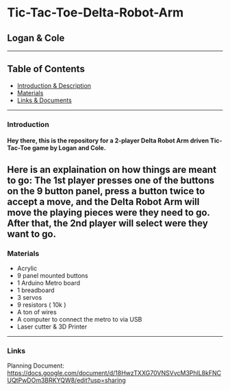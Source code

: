 # Tic-Tac-Toe-Delta-Robot-Arm
## Logan & Cole

---
## Table of Contents
* [Introduction & Description](#Introduction)
* [Materials](#Materials)
* [Links & Documents](#Links)

---
### Introduction
#### Hey there, this is the repository for a 2-player Delta Robot Arm driven Tic-Tac-Toe game by Logan and Cole. 

Here is an explaination on how things are meant to go:
The 1st player presses one of the buttons on the 9 button panel, press a button twice to accept a move, and the Delta Robot Arm will move the playing pieces were they need to go. After that, the 2nd player will select were they want to go. 
---
### Materials
- Acrylic
- 9 panel mounted buttons
- 1 Arduino Metro board
- 1 breadboard
- 3 servos
- 9 resistors ( 10k )
- A ton of wires
- A computer to connect the metro to via USB
- Laser cutter & 3D Printer 

---
### Links
Planning Document: https://docs.google.com/document/d/18HwzTXXG70VNSVvcM3PhlL8kFNCUQtPwDOm3BRKYQW8/edit?usp=sharing

